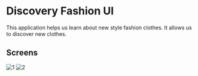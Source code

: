 # Discovery Fashion UI

This application helps us learn about new style fashion clothes. It allows us to discover new clothes.

## Screens
![1](https://user-images.githubusercontent.com/51384613/158023033-56f18707-6058-4ed4-a1ad-a7b186c69a96.jpg)
![2](https://user-images.githubusercontent.com/51384613/158023040-07945d9d-b6f1-4d06-9918-26e696c25917.jpg)

